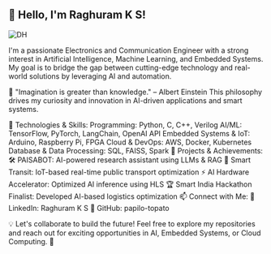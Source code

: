 

## 👋 Hello, I'm Raghuram K S!

![DH](https://github.com/user-attachments/assets/a20d9e8d-f55e-427c-9e26-fdef2a1701bc)

I'm a passionate Electronics and Communication Engineer with a strong interest in Artificial Intelligence, Machine Learning, and Embedded Systems. My goal is to bridge the gap between cutting-edge technology and real-world solutions by leveraging AI and automation.

🚀 "Imagination is greater than knowledge." – Albert Einstein
This philosophy drives my curiosity and innovation in AI-driven applications and smart systems.

🔧 Technologies & Skills:
Programming: Python, C, C++, Verilog
AI/ML: TensorFlow, PyTorch, LangChain, OpenAI API
Embedded Systems & IoT: Arduino, Raspberry Pi, FPGA
Cloud & DevOps: AWS, Docker, Kubernetes
Database & Data Processing: SQL, FAISS, Spark
📌 Projects & Achievements:
🛠 PAISABOT: AI-powered research assistant using LLMs & RAG
🚏 Smart Transit: IoT-based real-time public transport optimization
⚡ AI Hardware Accelerator: Optimized AI inference using HLS
🏆 Smart India Hackathon Finalist: Developed AI-based logistics optimization
📫 Connect with Me:
📍 LinkedIn: Raghuram K S
📍 GitHub: papilo-topato

💡 Let's collaborate to build the future! Feel free to explore my repositories and reach out for exciting opportunities in AI, Embedded Systems, or Cloud Computing. 🚀

<!--
**papilo-topato/papilo-topato** is a ✨ _special_ ✨ repository because its `README.md` (this file) appears on your GitHub profile.

Here are some ideas to get you started:

- 🔭 I’m currently working on ...
- 🌱 I’m currently learning ...
- 👯 I’m looking to collaborate on ...
- 🤔 I’m looking for help with ...
- 💬 Ask me about ...
- 📫 How to reach me: ...
- 😄 Pronouns: ...
- ⚡ Fun fact: ...
-->
